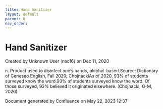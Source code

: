 ```yaml
---
title: Hand Sanitizer
layout: default
parent: H
nav_order:
---
```


# Hand Sanitizer

Created by  Unknown User (nac16) on Dec 11, 2020

n. Product used to disinfect one’s hands, alcohol-based.Source: Dictionary of Geneseo English, Fall 2020, ChojnackiAs of 2020, 93% of students surveyed know the word.93% of students surveyed know the word. Of those surveyed, 93% believed it originated elsewhere. (Chojnacki, G-M, 2020)

Document generated by Confluence on May 22, 2023 12:37


